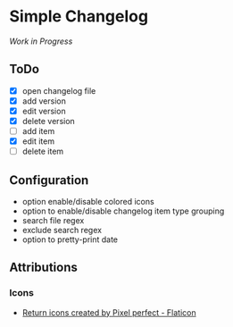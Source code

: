 # Simple Changelog

*Work in Progress*

## ToDo
- [x] open changelog file
- [x] add version
- [x] edit version
- [x] delete version
- [ ] add item
- [x] edit item
- [ ] delete item

## Configuration
- option enable/disable colored icons
- option to enable/disable changelog item type grouping
- search file regex
- exclude search regex
- option to pretty-print date


## Attributions
### Icons
- [Return icons created by Pixel perfect - Flaticon](https://www.flaticon.com/free-icons/return)